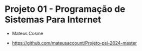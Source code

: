 # Projeto 01 - Programação de Sistemas Para Internet

 - Mateus Cosme

 - https://github.com/mateusaccount/Projeto-psi-2024-master
